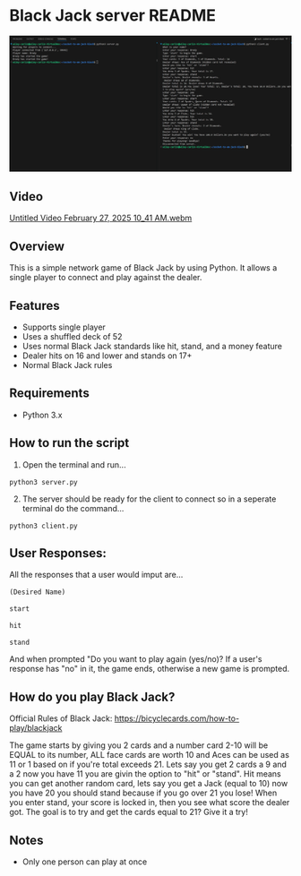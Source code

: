 # Black Jack server README
![alt text](image.png)
## Video
[Untitled Video February 27, 2025 10_41 AM.webm](https://github.com/user-attachments/assets/267c58ef-2492-4ada-b4f9-5e5c33eb40ca)

## Overview
This is a simple network game of Black Jack by using Python. It allows a single player to connect and play against the dealer. 
## Features
- Supports single player
- Uses a shuffled deck of 52
- Uses normal Black Jack standards like hit, stand, and a money feature
- Dealer hits on 16 and lower and stands on 17+
- Normal Black Jack rules
## Requirements
- Python 3.x

## How to run the script
1. Open the terminal and run...
```
python3 server.py
```
2. The server should be ready for the client to connect so in a seperate terminal do the command...
```
python3 client.py
```
## User Responses:
All the responses that a user would imput are...
```
(Desired Name)
```
```
start
```
```
hit
```
```
stand
```
And when prompted "Do you want to play again (yes/no)? If a user's response has "no" in it, the game ends, otherwise a new game is prompted.
## How do you play Black Jack?
Official Rules of Black Jack: https://bicyclecards.com/how-to-play/blackjack

The game starts by giving you 2 cards and a number card 2-10 will be EQUAL to its number, ALL face cards are worth 10 and Aces can be used as 11 or 1 based on if you're total exceeds 21. Lets say you get 2 cards a 9 and a 2 now you have 11 you are givin the option to "hit" or "stand". Hit means you can get another random card, lets say you get a Jack (equal to 10) now you have 20 you should stand because if you go over 21 you lose! When you enter stand, your score is locked in, then you see what score the dealer got. The goal is to try and get the cards equal to 21? Give it a try!
## Notes
- Only one person can play at once
